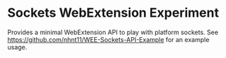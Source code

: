 # Sockets WebExtension Experiment

Provides a minimal WebExtension API to play with platform sockets.
See https://github.com/nhnt11/WEE-Sockets-API-Example for an example usage.
